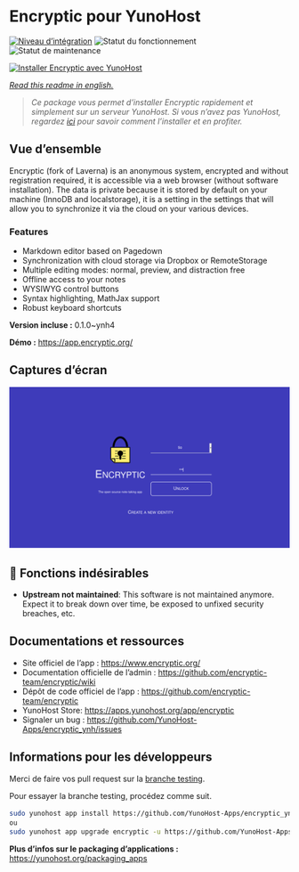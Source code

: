 <!--
N.B.: This README was automatically generated by https://github.com/YunoHost/apps/tree/master/tools/README-generator
It shall NOT be edited by hand.
-->

# Encryptic pour YunoHost

[![Niveau d’intégration](https://dash.yunohost.org/integration/encryptic.svg)](https://dash.yunohost.org/appci/app/encryptic) ![Statut du fonctionnement](https://ci-apps.yunohost.org/ci/badges/encryptic.status.svg) ![Statut de maintenance](https://ci-apps.yunohost.org/ci/badges/encryptic.maintain.svg)

[![Installer Encryptic avec YunoHost](https://install-app.yunohost.org/install-with-yunohost.svg)](https://install-app.yunohost.org/?app=encryptic)

*[Read this readme in english.](./README.md)*

> *Ce package vous permet d’installer Encryptic rapidement et simplement sur un serveur YunoHost.
Si vous n’avez pas YunoHost, regardez [ici](https://yunohost.org/#/install) pour savoir comment l’installer et en profiter.*

## Vue d’ensemble

Encryptic (fork of Laverna) is an anonymous system, encrypted and without registration required, it is accessible via a web browser (without software installation).
The data is private because it is stored by default on your machine (InnoDB and localstorage), it is a setting in the settings that will allow you to synchronize it via the cloud on your various devices.

### Features

- Markdown editor based on Pagedown
- Synchronization with cloud storage via Dropbox or RemoteStorage
- Multiple editing modes: normal, preview, and distraction free
- Offline access to your notes
- WYSIWYG control buttons
- Syntax highlighting, MathJax support
- Robust keyboard shortcuts


**Version incluse :** 0.1.0~ynh4

**Démo :** https://app.encryptic.org/

## Captures d’écran

![Capture d’écran de Encryptic](./doc/screenshots/encryptic.png)

## :red_circle: Fonctions indésirables

- **Upstream not maintained**: This software is not maintained anymore. Expect it to break down over time, be exposed to unfixed security breaches, etc.

## Documentations et ressources

* Site officiel de l’app : <https://www.encryptic.org/>
* Documentation officielle de l’admin : <https://github.com/encryptic-team/encryptic/wiki>
* Dépôt de code officiel de l’app : <https://github.com/encryptic-team/encryptic>
* YunoHost Store: <https://apps.yunohost.org/app/encryptic>
* Signaler un bug : <https://github.com/YunoHost-Apps/encryptic_ynh/issues>

## Informations pour les développeurs

Merci de faire vos pull request sur la [branche testing](https://github.com/YunoHost-Apps/encryptic_ynh/tree/testing).

Pour essayer la branche testing, procédez comme suit.

``` bash
sudo yunohost app install https://github.com/YunoHost-Apps/encryptic_ynh/tree/testing --debug
ou
sudo yunohost app upgrade encryptic -u https://github.com/YunoHost-Apps/encryptic_ynh/tree/testing --debug
```

**Plus d’infos sur le packaging d’applications :** <https://yunohost.org/packaging_apps>